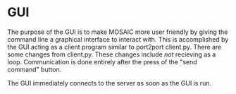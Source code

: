# GUI

The purpose of the GUI is to make MOSAIC more user friendly by giving the command line a graphical interface to interact with. This is accomplished by the GUI acting as a client program similar to port2port client.py. There are some changes from client.py. These changes include _not_ recieving as a loop. Communication is done entirely after the press of the "send command" button. 

The GUI immediately connects to the server as soon as the GUI is run.
